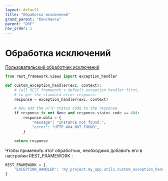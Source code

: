 ```yaml
---
layout: default
title: "Обработка исключений"
grand_parent: "Конспекты"
parent: "DRF"
nav_order: 1
---
```


# Обработка исключений

[Пользовательский обработчик исключений](https://www.django-rest-framework.org/api-guide/exceptions/&usg=ALkJrhi7o09Ag2jtPGlWirP1RhiFxDGa0Q#custom-exception-handling)

```py
from rest_framework.views import exception_handler

def custom_exception_handler(exc, context):
    # Call REST framework's default exception handler first,
    # to get the standard error response.
    response = exception_handler(exc, context)

    # Now add the HTTP status code to the response.
    if response is not None and response.status_code == 404:
        response.data = {  
            "message": "Instance not found.",  
            "error": "HTTP_404_NOT_FOUND",  
        }

    return response
```
Чтобы применить этот обработчик, необходимо добавить его в настройки REST_FRAMEWORK :

```py
REST_FRAMEWORK = {
    'EXCEPTION_HANDLER': 'my_project.my_app.utils.custom_exception_handler'
}
```